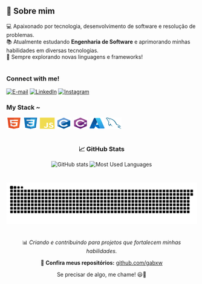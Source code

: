 ## 🚀 Sobre mim  
💻 Apaixonado por tecnologia, desenvolvimento de software e resolução de problemas.  
📚 Atualmente estudando **Engenharia de Software** e aprimorando minhas habilidades em diversas tecnologias.  
🔹 Sempre explorando novas linguagens e frameworks!  

#

<img align="right" alt="" height="190px" src="./src/study.gif">

<h3 align="left">Connect with me!</h3>

[![E-mail](https://img.shields.io/badge/-Email-000?style=for-the-badge&logo=microsoft-outlook&logoColor=FF00F6&color:FFF)](mailto:gabriel.jmaciel13@gmail.com)
[![LinkedIn](https://img.shields.io/badge/-LinkedIn-000?style=for-the-badge&logo=linkedin&logoColor=FF00F6&color:FFF)](https://www.linkedin.com/in/gabriel-maciel-625980268)
[![Instagram](https://img.shields.io/badge/-Instagram-000?style=for-the-badge&logo=instagram&logoColor=FF0F6&color:FFF)](https://www.instagram.com/gabsxwho/)


<h3 align="left">My Stack ~</h3>

<div align="left">
  <img alt="HTML" height="30" width="40" src="https://raw.githubusercontent.com/devicons/devicon/master/icons/html5/html5-original.svg">
  <img alt="CSS" height="30" width="40" src="https://raw.githubusercontent.com/devicons/devicon/master/icons/css3/css3-original.svg">
  <img alt="JavaScript" height="30" width="40" src="https://raw.githubusercontent.com/devicons/devicon/master/icons/javascript/javascript-plain.svg">
  <img alt="C" height="30" width="40" src="https://raw.githubusercontent.com/devicons/devicon/master/icons/c/c-original.svg">
  <img alt="CSharp" height="30" width="40" src="https://raw.githubusercontent.com/devicons/devicon/master/icons/csharp/csharp-original.svg">
  <img alt="Azure" height="30" width="40" src="https://raw.githubusercontent.com/devicons/devicon/master/icons/azure/azure-original.svg">
  <img alt="SQL" height="30" width="40" src="https://raw.githubusercontent.com/devicons/devicon/master/icons/mysql/mysql-original.svg">
</div>

#

<div style="text-align: center;" align="center">
  <h3 align="center">📈 GitHub Stats </h3>
<div align="center">
  <img src="https://github-readme-stats-git-masterrstaa-rickstaa.vercel.app/api?username=gabxw&hide_title=true&show_icons=true&include_all_commits=false&count_private=true&line_height=25&hide=issues&bg_color=1E1E2E&title_color=1E90FF&text_color=FFFFFF&border_radius=3&border_color=374151&icon_color=1E90FF&theme=jolly" alt="GitHub stats">
  
  <img src="https://github-readme-stats-git-masterrstaa-rickstaa.vercel.app/api/top-langs/?username=gabxw&line_height=10&card_width=290&layout=compact&hide_title=false&count_private=true&langs_count=4&show_icons=true&title_color=1E90FF&hide=html,scss,less&bg_color=1E1E2E&text_color=8B8B8B&border_radius=3&border_color=374151" alt="Most Used Languages">
</div>


#

<picture align="center">
  <source media="(prefers-color-scheme: dark)" srcset="https://raw.githubusercontent.com/mari4souza/gabxw/output/github-contribution-grid-snake-dark.svg">
  <source media="(prefers-color-scheme: light)" srcset="https://raw.githubusercontent.com/mari4souza/gabxw/output/github-contribution-grid-snake-dark.svg">
  <img align="center" alt="github contribution grid snake animation" src="https://raw.githubusercontent.com/gabxw/gabxw/output/github-contribution-grid-snake.svg">
</picture>



#
📊 *Criando e contribuindo para projetos que fortalecem minhas habilidades.*  

🔗 **Confira meus repositórios:** [github.com/gabxw](https://github.com/gabxw)  

Se precisar de algo, me chame! 😃🚀
